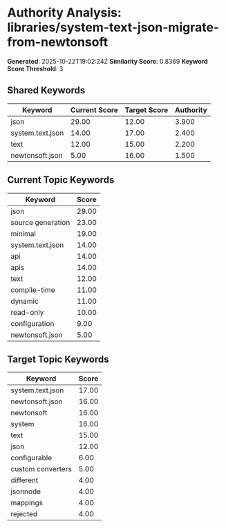 # Authority Analysis: libraries/system-text-json-migrate-from-newtonsoft

**Generated**: 2025-10-22T19:02:24Z
**Similarity Score**: 0.8369
**Keyword Score Threshold**: 3

## Shared Keywords

| Keyword | Current Score | Target Score | Authority |
|---------|---------------|--------------|-----------|
| json | 29.00 | 12.00 | 3.900 |
| system.text.json | 14.00 | 17.00 | 2.400 |
| text | 12.00 | 15.00 | 2.200 |
| newtonsoft.json | 5.00 | 16.00 | 1.500 |

## Current Topic Keywords

| Keyword | Score |
|---------|-------|
| json | 29.00 |
| source generation | 23.00 |
| minimal | 19.00 |
| system.text.json | 14.00 |
| api | 14.00 |
| apis | 14.00 |
| text | 12.00 |
| compile-time | 11.00 |
| dynamic | 11.00 |
| read-only | 10.00 |
| configuration | 9.00 |
| newtonsoft.json | 5.00 |

## Target Topic Keywords

| Keyword | Score |
|---------|-------|
| system.text.json | 17.00 |
| newtonsoft.json | 16.00 |
| newtonsoft | 16.00 |
| system | 16.00 |
| text | 15.00 |
| json | 12.00 |
| configurable | 6.00 |
| custom converters | 5.00 |
| different | 4.00 |
| jsonnode | 4.00 |
| mappings | 4.00 |
| rejected | 4.00 |

